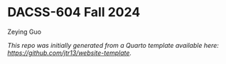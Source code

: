 # DACSS-604 Fall 2024

Zeying Guo

*This repo was initially generated from a Quarto template available here: https://github.com/jtr13/website-template.*
